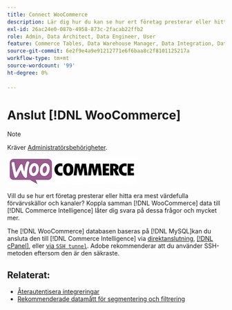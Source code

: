 ```yaml
---
title: Connect WooCommerce
description: Lär dig hur du kan se hur ert företag presterar eller hitta era mest värdefulla förvärvskällor och kanaler.
exl-id: 26ac24e0-087b-4958-873c-2facab22ffb2
role: Admin, Data Architect, Data Engineer, User
feature: Commerce Tables, Data Warehouse Manager, Data Integration, Data Import/Export
source-git-commit: 6e2f9e4a9e91212771e6f6baa8c2f8101125217a
workflow-type: tm+mt
source-wordcount: '99'
ht-degree: 0%

---
```


# Anslut [!DNL WooCommerce]

>[!NOTE]
>
>Kräver [Administratörsbehörigheter](../../../administrator/user-management/user-management.md).

![](../../../assets/WooCommerce-Logo.jpg)

Vill du se hur ert företag presterar eller hitta era mest värdefulla förvärvskällor och kanaler? Koppla samman [!DNL WooCommerce] data till [!DNL Commerce Intelligence] låter dig svara på dessa frågor och mycket mer.

The [!DNL WooCommerce] databasen baseras på [!DNL MySQL]kan du ansluta den till [!DNL Commerce Intelligence] via [direktanslutning](../integrations/mysql-via-a-direct-connection.md), [[!DNL cPanel]](../integrations/mysql-via-cpanel.md), eller [via `SSH tunnel`](../integrations/mysql-via-ssh-tunnel.md). Adobe rekommenderar att du använder SSH-metoden eftersom den är den säkraste.

## Relaterat:

* [Återautentisera integreringar](https://experienceleague.adobe.com/docs/commerce-knowledge-base/kb/how-to/mbi-reauthenticating-integrations.html)
* [Rekommenderade datamått för segmentering och filtrering](../../../best-practices/segment-filter.md)
